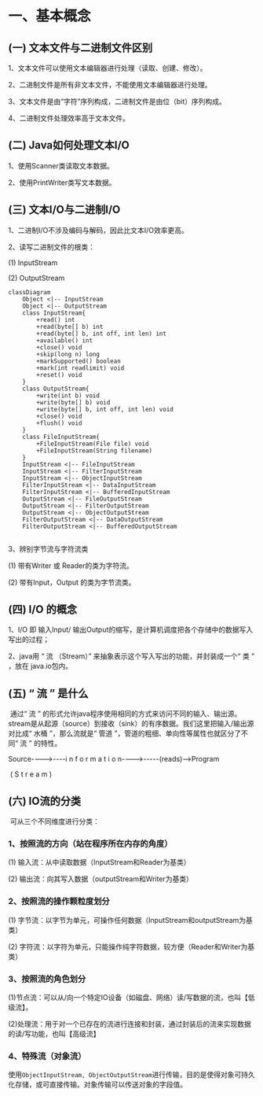 # 一、基本概念

## (一) 文本文件与二进制文件区别

1、文本文件可以使用文本编辑器进行处理（读取、创建、修改）。

2、二进制文件是所有非文本文件，不能使用文本编辑器进行处理。

3、文本文件是由“字符”序列构成，二进制文件是由位（bit）序列构成。

4、二进制文件处理效率高于文本文件。

## (二) Java如何处理文本I/O

1、使用Scanner类读取文本数据。

2、使用PrintWriter类写文本数据。

## (三) 文本I/O与二进制I/O

1、二进制I/O不涉及编码与解码，因此比文本I/O效率更高。

2、读写二进制文件的根类：

(1) InputStream

(2) OutputStream

```mermaid
classDiagram
	Object <|-- InputStream
	Object <|-- OutputStream
	class InputStream{
		+read() int
		+read(byte[] b) int
		+read(byte[] b, int off, int len) int
		+available() int
		+close() void
		+skip(long n) long
		+markSupported() boolean
		+mark(int readlimit) void
		+reset() void
	}
	class OutputStream{
		+write(int b) void
		+write(byte[] b) void
		+write(byte[] b, int off, int len) void
		+close() void
		+flush() void
	}
	class FileInputStream{
		+FileInputStream(File file) void
		+FileInputStream(String filename) 
	}
	InputStream <|-- FileInputStream
	InputStream <|-- FilterInputStream
	InputStream <|-- ObjectInputStream
	FilterInputStream <|-- DataInputStream
	FilterInputStream <|-- BufferedInputStream
	OutputStream <|-- FileOutputStream
	OutputStream <|-- FilterOutputStream
	OutputStream <|-- ObjectOutputStream
	FilterOutputStream <|-- DataOutputStream
	FilterOutputStream <|-- BufferedOutputStream
		
```

3、辨别字节流与字符流类

(1) 带有Writer 或 Reader的类为字符流。

(2) 带有Input，Output 的类为字节流类。



## (四) I/O 的概念

1、I/O 即 输入Input/ 输出Output的缩写，是计算机调度把各个存储中的数据写入写出的过程；

2、java用 “ 流 （Stream）” 来抽象表示这个写入写出的功能，并封装成一个“ 类 ” ，放在 java.io包内。

## (五) “ 流 ” 是什么

​	通过“ 流 ” 的形式允许java程序使用相同的方式来访问不同的输入、输出源。stream是从起源（source）到接收（sink）的有序数据。我们这里把输入/输出源对比成“ 水桶 ”，那么流就是“ 管道 ”，管道的粗细、单向性等属性也就区分了不同“ 流 ” 的特性。

Source---->----i n f o r m a t i o n---->-----(reads)-->Program

​                        (   S t r e a m   )

## (六) IO流的分类

​	可从三个不同维度进行分类：

### 1、按照流的方向（站在程序所在内存的角度）

(1) 输入流：从中读取数据（InputStream和Reader为基类）

(2) 输出流：向其写入数据（outputStream和Writer为基类）

### 2、按照流的操作颗粒度划分

(1) 字节流：以字节为单元，可操作任何数据（InputStream和outputStream为基类）

(2) 字符流：以字符为单元，只能操作纯字符数据，较方便（Reader和Writer为基类）

### 3、按照流的角色划分

(1)节点流：可以从/向一个特定IO设备（如磁盘、网络）读/写数据的流，也叫【低级流】。

(2)处理流：用于对一个已存在的流进行连接和封装，通过封装后的流来实现数据的读/写功能，也叫【高级流】

### 4、特殊流（对象流）

使用`ObjectInputStream, ObjectOutputStream`进行传输，目的是使得对象可持久化存储，或可直接传输。对象传输可以传送对象的字段值。
